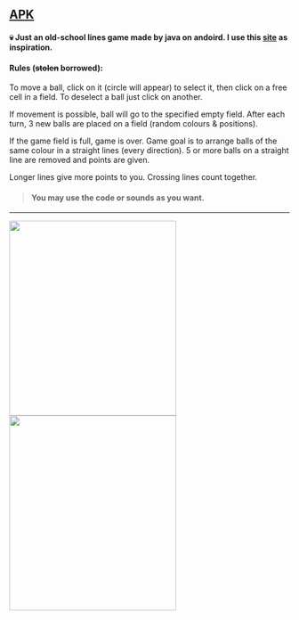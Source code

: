 ## [APK](https://drive.google.com/drive/u/1/folders/1jyAkdsyr7yjLn4HwwX7l7bA9XGhnCcwR)

#### :skull: Just an old-school lines game made by java on andoird. I use this [site](http://dmitry.baranovskiy.com/lines2/) as inspiration.

#### Rules (<strike>stolen</strike> borrowed): 
To move a ball, click on it (circle will appear) to select it, then click on a free cell in a field. To deselect a ball just click on another. 

If movement is possible, ball will go to the specified empty field. After each turn, 3 new balls are placed on a field (random colours & positions). 

If the game field is full, game is over. Game goal is to arrange balls of the same colour in a straight lines (every direction). 5 or more balls on a straight line are removed and points are given.

Longer lines give more points to you. Crossing lines count together.

> #### You may use the code or sounds as you want.
__________________________________

<img src="https://media.giphy.com/media/v1.Y2lkPTc5MGI3NjExZGE4aG9jb2R5azNiYmZ0ZDdyOWZnempkZ256MTlxMDhieGx1OXF5MCZlcD12MV9pbnRlcm5hbF9naWZfYnlfaWQmY3Q9Zw/dsm8QcjW2cXNSbxuQx/giphy.gif" width="300" height="350" /> <img src="https://media.giphy.com/media/v1.Y2lkPTc5MGI3NjExeHNrZ2k1NGExMmo3bjA5MG4wMHNjZWRpeHRsNGRxZnFwZzR6aHR0cCZlcD12MV9pbnRlcm5hbF9naWZfYnlfaWQmY3Q9Zw/23I9YYtQ21SsYJ0npG/giphy.gif" width="300" height="350" />

